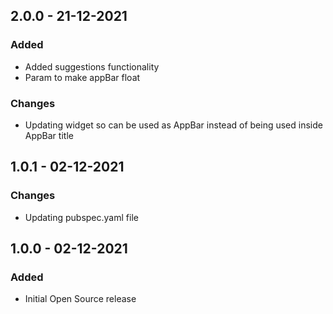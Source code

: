 ## 2.0.0 - 21-12-2021

### Added
* Added suggestions functionality
* Param to make appBar float

### Changes
* Updating widget so can be used as AppBar instead of being used inside AppBar title

## 1.0.1 - 02-12-2021

### Changes

* Updating pubspec.yaml file

## 1.0.0 - 02-12-2021

### Added
* Initial Open Source release